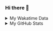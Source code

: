 ### Hi there 👋

<!--
**cdfmlr/cdfmlr** is a ✨ _special_ ✨ repository because its `README.md` (this file) appears on your GitHub profile.

Here are some ideas to get you started:

- 🔭 I’m currently working on ...
- 🌱 I’m currently learning ...
- 👯 I’m looking to collaborate on ...
- 🤔 I’m looking for help with ...
- 💬 Ask me about ...
- 📫 How to reach me: ...
- 😄 Pronouns: ...
- ⚡ Fun fact: ...
-->

<details>

<summary>My Wakatime Data</summary>

<!--START_SECTION:waka-->
![Lines of code](https://img.shields.io/badge/From%20Hello%20World%20I%27ve%20Written-7.1%20million%20lines%20of%20code-blue)

**🐱 My GitHub Data** 

> 📦 678.1 kB Used in GitHub's Storage 
 > 
> 🏆 657 Contributions in the Year 2023
 > 
> 🚫 Not Opted to Hire
 > 
> 📜 75 Public Repositories 
 > 
> 🔑 18 Private Repositories 
 > 
**I'm an Early 🐤** 

```text
🌞 Morning                1283 commits        ██████░░░░░░░░░░░░░░░░░░░   24.35 % 
🌆 Daytime                2185 commits        ██████████░░░░░░░░░░░░░░░   41.46 % 
🌃 Evening                1737 commits        ████████░░░░░░░░░░░░░░░░░   32.96 % 
🌙 Night                  65 commits          ░░░░░░░░░░░░░░░░░░░░░░░░░   01.23 % 
```
📅 **I'm Most Productive on Wednesday** 

```text
Monday                   620 commits         ███░░░░░░░░░░░░░░░░░░░░░░   11.76 % 
Tuesday                  882 commits         ████░░░░░░░░░░░░░░░░░░░░░   16.74 % 
Wednesday                905 commits         ████░░░░░░░░░░░░░░░░░░░░░   17.17 % 
Thursday                 715 commits         ███░░░░░░░░░░░░░░░░░░░░░░   13.57 % 
Friday                   784 commits         ████░░░░░░░░░░░░░░░░░░░░░   14.88 % 
Saturday                 730 commits         ███░░░░░░░░░░░░░░░░░░░░░░   13.85 % 
Sunday                   634 commits         ███░░░░░░░░░░░░░░░░░░░░░░   12.03 % 
```


**I Mostly Code in Go** 

```text
Go                       25 repos            ████████░░░░░░░░░░░░░░░░░   30.49 % 
Python                   18 repos            █████░░░░░░░░░░░░░░░░░░░░   21.95 % 
HTML                     5 repos             ██░░░░░░░░░░░░░░░░░░░░░░░   06.10 % 
Dart                     2 repos             █░░░░░░░░░░░░░░░░░░░░░░░░   02.44 % 
TypeScript               1 repo              ░░░░░░░░░░░░░░░░░░░░░░░░░   01.22 % 
```




 Last Updated on 30/04/2023 01:28:07 UTC
<!--END_SECTION:waka-->

</details>

<details>
 
 <summary>My GitHub Stats</summary>

[![CDFMLR's github stats](https://github-readme-stats.vercel.app/api?username=cdfmlr&count_private=true&show_icons=true)](https://github.com/anuraghazra/github-readme-stats)

</details>
